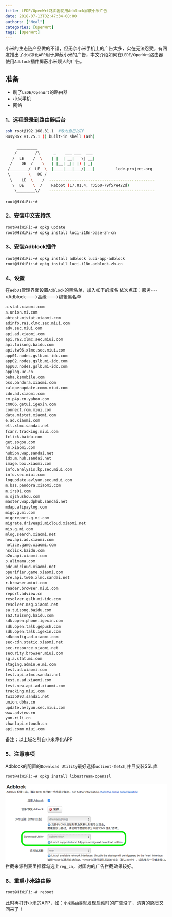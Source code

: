 ```yaml
---
title: LEDE/OpenWrt路由器使用Adblock屏蔽小米广告
date: 2018-07-13T02:47:34+08:00
authors: ["Neal"]
categories: [OpenWrt]
tags: [OpenWrt]
---
```

小米的生态链产品做的不错，但无奈小米手机上的广告太多，实在无法忍受，有网友推出了`小米净化APP`用于屏蔽小米的广告，本文介绍如何在`LEDE/OpenWrt`路由器使用`Adblock`插件屏蔽小米烦人的广告。
<!--more-->
## 准备
* 刷了`LEDE/OpenWrt`的路由器
* 小米手机
* 网络

### 1、远程登录到路由器后台
```sh
ssh root@192.168.31.1  #改为自己的IP
BusyBox v1.25.1 () built-in shell (ash)

     _________
    /        /\      _    ___ ___  ___
   /  LE    /  \    | |  | __|   \| __|
  /    DE  /    \   | |__| _|| |) | _|
 /________/  LE  \  |____|___|___/|___|         lede-project.org
 \        \   DE /
  \    LE  \    /  ----------------------------------------------
   \  DE    \  /    Reboot (17.01.4, r3560-79f57e422d)
    \________\/    ----------------------------------------------

root@HiWiFi:~#
```
### 2、安装中文支持包
```sh
root@HiWiFi:~# opkg update
root@HiWiFi:~# opkg install luci-i18n-base-zh-cn
```
### 3、安装Adblock插件
```sh
root@HiWiFi:~# opkg install adblock luci-app-adblock 
root@HiWiFi:~# opkg install luci-i18n-adblock-zh-cn
```
### 4、设置
在`WebUI`管理界面设置`Adblock`的黑名单，加入如下的域名
依次点击：服务--->Adblock--->高级--->编辑黑名单
```sh
a.stat.xiaomi.com
a.union.mi.com
abtest.mistat.xiaomi.com
adinfo.ra1.xlmc.sec.miui.com
adv.sec.miui.com
api.ad.xiaomi.com
api.ra2.xlmc.sec.miui.com
api.tuisong.baidu.com
api.tw06.xlmc.sec.miui.com
app01.nodes.gslb.mi-idc.com
app02.nodes.gslb.mi-idc.com
app03.nodes.gslb.mi-idc.com
applog.uc.cn
beha.ksmobile.com
bss.pandora.xiaomi.com
calopenupdate.comm.miui.com
cdn.ad.xiaomi.com
cm.p4p.cn.yahoo.com
cm066.getui.igexin.com
connect.rom.miui.com
data.mistat.xiaomi.com
e.ad.xiaomi.com
etl.xlmc.sandai.net
fcanr.tracking.miui.com
fclick.baidu.com
get.sogou.com
hm.xiaomi.com
hub5pn.wap.sandai.net
idx.m.hub.sandai.net
image.box.xiaomi.com
info.analysis.kp.sec.miui.com
info.sec.miui.com
logupdate.avlyun.sec.miui.com
m.bss.pandora.xiaomi.com
m.irs01.com
m.sjzhushou.com
master.wap.dphub.sandai.net
mdap.alipaylog.com
migc.g.mi.com
migcreport.g.mi.com
migrate.driveapi.micloud.xiaomi.net
mis.g.mi.com
mlog.search.xiaomi.net
new.api.ad.xiaomi.com
notice.game.xiaomi.com
nsclick.baidu.com
o2o.api.xiaomi.com
p.alimama.com
pdc.micloud.xiaomi.net
ppurifier.game.xiaomi.com
pre.api.tw06.xlmc.sandai.net
r.browser.miui.com
reader.browser.miui.com
report.adview.cn
resolver.gslb.mi-idc.com
resolver.msg.xiaomi.net
sa.tuisong.baidu.com
sa3.tuisong.baidu.com
sdk.open.phone.igexin.com
sdk.open.talk.gepush.com
sdk.open.talk.igexin.com
sdkconfig.ad.xiaomi.com
sec-cdn.static.xiaomi.net
sec.resource.xiaomi.net
security.browser.miui.com
sg.a.stat.mi.com
staging.admin.e.mi.com
test.ad.xiaomi.com
test.api.xlmc.sandai.net
test.e.ad.xiaomi.com
test.new.api.ad.xiaomi.com
tracking.miui.com
tw13b093.sandai.net
union.dbba.cn
update.avlyun.sec.miui.com
www.adview.cn
yun.rili.cn
zhwnlapi.etouch.cn
api.comm.miui.com
```
备注：以上域名引自小米净化APP

### 5、注意事项
Adblock的配置的`Download Utility`最好选择`uclient-fetch`,并且安装SSL库
```sh
root@HiWiFi:~# opkg install libustream-openssl
```
![ad](/images/adblocka.png "AdBlock")
拦截来源列表里推荐勾选上`reg_cn`，对国内的广告拦截效果较好。
### 6、重启小米路由器
```sh
root@HiWiFi:~# reboot
```
此时再打开小米的APP，如：`小米路由器`就发现启动时的广告没了，清爽的感觉又回来了！
